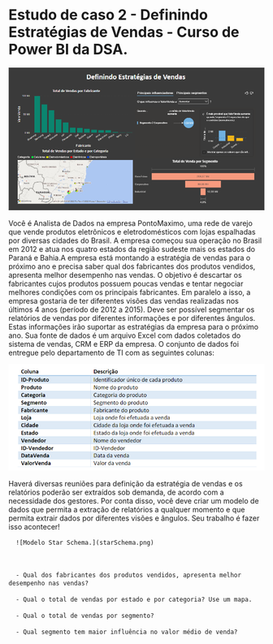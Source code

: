 # Estudo de caso 2 - Definindo Estratégias de Vendas - Curso de Power BI da DSA.

![Dashboard Definindo Estratégias de Vendas.](dashboardEstrategias.png)

 
   Você é Analista de Dados na empresa PontoMaximo, uma rede de varejo que vende produtos eletrônicos e eletrodomésticos com
   lojas espalhadas por diversas cidades do Brasil. A empresa começou sua operação no Brasil em 2012 e atua nos quatro estados
   da região sudeste mais os estados do Paraná e Bahia.A empresa está montando a estratégia de vendas para o próximo ano e
   precisa saber qual dos fabricantes dos produtos vendidos, apresenta melhor desempenho nas vendas. 
   O objetivo é descartar os fabricantes cujos produtos possuem poucas vendas e tentar negociar melhores condições com os
   principais fabricantes.
   Em paralelo a isso, a empresa gostaria de ter diferentes visões das vendas realizadas nos últimos 4 anos (período de 2012
   a 2015). Deve ser possível segmentar os relatórios de vendas por diferentes informações e por diferentes ângulos. Estas
   informações irão suportar as estratégias da empresa para o próximo ano.
   Sua fonte de dados é um arquivo Excel com dados coletados do sistema de vendas, CRM e ERP da empresa. O conjunto de dados
   foi entregue pelo departamento de TI com as seguintes colunas:


   ![Tabela.](tabela.png)


   Haverá diversas reuniões para definição da estratégia de vendas e os relatórios poderão ser extraídos sob demanda, 
   de acordo com a necessidade dos gestores. Por conta  disso, você deve criar um modelo de dados que permita a extração
   de relatórios a qualquer momento e que permita extrair dados por diferentes visões e ângulos.
   Seu trabalho é fazer isso acontecer!


      ![Modelo Star Schema.](starSchema.png)



      - Qual dos fabricantes dos produtos vendidos, apresenta melhor desempenho nas vendas?

      - Qual o total de vendas por estado e por categoria? Use um mapa.

      - Qual o total de vendas por segmento?

      - Qual segmento tem maior influência no valor médio de venda?
